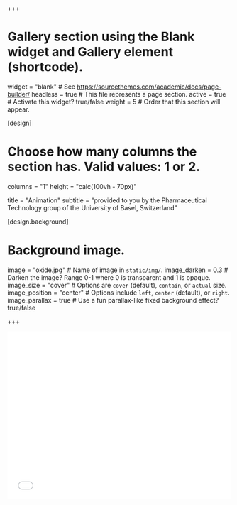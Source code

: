 +++
# Gallery section using the Blank widget and Gallery element (shortcode).
widget = "blank"  # See https://sourcethemes.com/academic/docs/page-builder/
headless = true  # This file represents a page section.
active = true  # Activate this widget? true/false
weight = 5  # Order that this section will appear.


[design]
  # Choose how many columns the section has. Valid values: 1 or 2.
  columns = "1"
  height = "calc(100vh - 70px)"
  
title = "Animation"
subtitle = "provided to you by the Pharmaceutical Technology group of the University of Basel, Switzerland"

[design.background]

  # Background image.
  image = "oxide.jpg"  # Name of image in `static/img/`.
  image_darken = 0.3  # Darken the image? Range 0-1 where 0 is transparent and 1 is opaque.
  image_size = "cover"  #  Options are `cover` (default), `contain`, or `actual` size.
  image_position = "center"  # Options include `left`, `center` (default), or `right`.
  image_parallax = true  # Use a fun parallax-like fixed background effect? true/false
  
+++
<div class="video" style="position: relative; padding-bottom: 75%; height: 0; overflow: hidden;">
  <iframe src="img/zebra_video.mp4" style="position: absolute; top: 0; left: 0; width: 100%; height: 100%; border:0;" title="zebrafish 3d volume" webkitallowfullscreen mozallowfullscreen allowfullscreen></iframe>
 </div>
